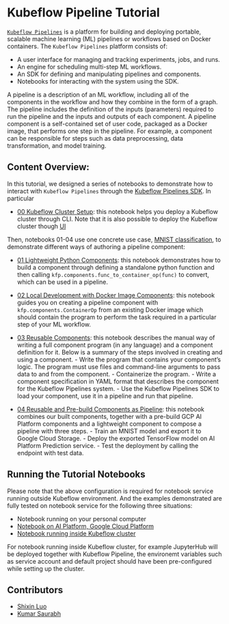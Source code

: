 # Kubeflow Pipeline Tutorial

[`Kubeflow Pipelines`](https://github.com/kubeflow/pipelines) is a platform for building and deploying portable,
scalable machine learning (ML) pipelines or workflows based on Docker containers.
The `Kubeflow Pipelines` platform consists of:

- A user interface for managing and tracking experiments, jobs, and runs.
- An engine for scheduling multi-step ML workflows.
- An SDK for defining and manipulating pipelines and components.
- Notebooks for interacting with the system using the SDK.

A pipeline is a description of an ML workflow, including all of the components in the workflow and
how they combine in the form of a graph. The pipeline includes the definition of the inputs (parameters) required to
run the pipeline and the inputs and outputs of each component. A pipeline component is a self-contained set of user
code, packaged as a Docker image, that performs one step in the pipeline. For example, a component can be responsible
for steps such as data preprocessing, data transformation, and model training.

## Content Overview:

In this tutorial, we designed a series of notebooks to demonstrate how to interact with `Kubeflow Pipelines` through the
[Kubeflow Pipelines SDK](https://github.com/kubeflow/pipelines/tree/master/sdk/python/kfp). In particular

- [00 Kubeflow Cluster Setup](00_Kubeflow_Cluster_Setup.ipynb): this notebook helps you deploy a Kubeflow
  cluster through CLI. Note that it is also possible to deploy the Kubeflow cluster though
  [UI](https://www.kubeflow.org/docs/gke/deploy/deploy-ui/)

Then, notebooks 01-04 use one concrete use case,
[MNIST classification](https://www.tensorflow.org/tutorials/quickstart/beginner), to demonstrate different ways of
authoring a pipeline component:

- [01 Lightweight Python Components](01_Lightweight_Python_Components.ipynb): this notebook demonstrates how to build a
  component through defining a standalone python function and then calling `kfp.components.func_to_container_op(func)` to
  convert, which can be used in a pipeline.

- [02 Local Development with Docker Image Components](02_Local_Development_with_Docker_Image_Components.ipynb): this
  notebook guides you on creating a pipeline component with `kfp.components.ContainerOp` from an existing Docker image
  which should contain the program to perform the task required in a particular step of your ML workflow.

- [03 Reusable Components](03_Reusable_Components.ipynb): this notebook describes the manual way of writing a full
  component program (in any language) and a component definition for it. Below is a summary of the steps involved in
  creating and using a component. - Write the program that contains your component’s logic. The program must use files and command-line arguments
  to pass data to and from the component. - Containerize the program. - Write a component specification in YAML format that describes the component for the Kubeflow Pipelines system. - Use the Kubeflow Pipelines SDK to load your component, use it in a pipeline and run that pipeline.

- [04 Reusable and Pre-build Components as Pipeline](04_Reusable_and_Pre-build_Components_as_Pipeline.ipynb): this
  notebook combines our built components, together with a pre-build GCP AI Platform components
  and a lightweight component to compose a pipeline with three steps. - Train an MNIST model and export it to Google Cloud Storage. - Deploy the exported TensorFlow model on AI Platform Prediction service. - Test the deployment by calling the endpoint with test data.

## Running the Tutorial Notebooks

Please note that the above configuration is required for notebook service running outside Kubeflow environment.
And the examples demonstrated are fully tested on notebook service for the following three situations:

- Notebook running on your personal computer
- [Notebook on AI Platform, Google Cloud Platform](https://cloud.google.com/ai-platform-notebooks/)
- [Notebook running inside Kubeflow cluster](https://www.kubeflow.org/docs/components/notebooks/)

For notebook running inside Kubeflow cluster, for example JupyterHub will be deployed together with Kubeflow Pipeline,
the environemt variables such as service account and default project should have been pre-configured while
setting up the cluster.

## Contributors

- [Shixin Luo](https://github.com/luotigerlsx)
- [Kumar Saurabh](https://github.com/saurabh24292)

